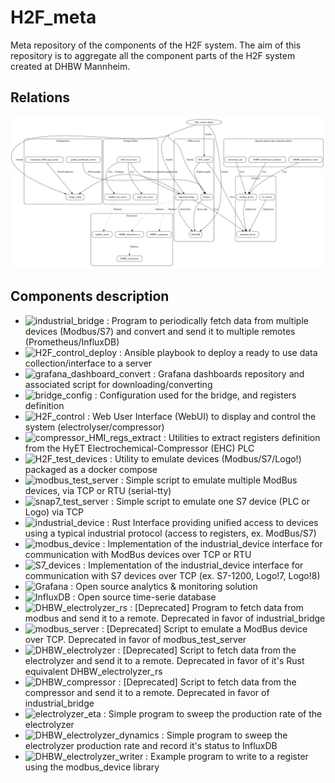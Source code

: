 # H2F_meta
Meta repository of the components of the H2F system.
The aim of this repository is to aggregate all the component parts of the H2F system created at DHBW Mannheim.

## Relations
![Components relations](https://raw.githubusercontent.com/lkzjdnb/H2F_components_graph/master/graph.svg)

## Components description
- ![industrial_bridge](https://github.com/lkzjdnb/industrial_bridge) : Program to periodically fetch data from multiple devices (Modbus/S7) and convert and send it to multiple remotes (Prometheus/InfluxDB)
- ![H2F_control_deploy](https://github.com/lkzjdnb/H2F_control_deploy) : Ansible playbook to deploy a ready to use data collection/interface to a server
- ![grafana_dashboard_convert](https://github.com/lkzjdnb/grafana_dashboard_convert) : Grafana dashboards repository and associated script for downloading/converting
- ![bridge_config](https://github.com/lkzjdnb/bridge_config) : Configuration used for the bridge, and registers definition
- ![H2F_control](https://github.com/lkzjdnb/H2F_control) : Web User Interface (WebUI) to display and control the system (electrolyser/compressor)
- ![compressor_HMI_regs_extract](https://github.com/lkzjdnb/compressor_HMI_regs_extract) : Utilities to extract registers definition from the HyET Electrochemical-Compressor (EHC) PLC
- ![H2F_test_devices](https://github.com/lkzjdnb/H2F_test_devices) : Utility to emulate devices (Modbus/S7/Logo!) packaged as a docker compose
- ![modbus_test_server](https://github.com/lkzjdnb/modbus_test_server) : Simple script to emulate multiple ModBus devices, via TCP or RTU (serial-tty)
- ![snap7_test_server](https://github.com/lkzjdnb/snap7_test_server) : Simple script to emulate one S7 device (PLC or Logo) via TCP
- ![industrial_device](https://github.com/lkzjdnb/industrial_device) : Rust Interface providing unified access to devices using a typical industrial protocol (access to registers, ex. ModBus/S7)
- ![modbus_device](https://github.com/lkzjdnb/modbus_device) : Implementation of the industrial_device interface for communication with ModBus devices over TCP or RTU
- ![S7_devices](https://github.com/lkzjdnb/S7_devices) : Implementation of the industrial_device interface for communication with S7 devices over TCP (ex. S7-1200, Logo!7, Logo!8)
- ![Grafana](https://www.grafana.com) : Open source analytics & monitoring solution
- ![InfluxDB](https://www.influxdata.com) : Open source time-serie database
- ![DHBW_electrolyzer_rs](https://github.com/lkzjdnb/DHBW_electrolyzer_rs) : [Deprecated] Program to fetch data from modbus and send it to a remote. Deprecated in favor of industrial_bridge
- ![modbus_server](https://github.com/lkzjdnb/modbus_server) : [Deprecated] Script to emulate a ModBus device over TCP. Deprecated in favor of modbus_test_server
- ![DHBW_electrolyzer](https://github.com/YoriyoiAlpha/DHBW_electrolyzer) : [Deprecated] Script to fetch data from the electrolyzer and send it to a remote. Deprecated in favor of it's Rust equivalent DHBW_electrolyzer_rs
- ![DHBW_compressor](https://github.com/lkzjdnb/DHBW_compressor) : [Deprecated] Script to fetch data from the compressor and send it to a remote. Deprecated in favor of industrial_bridge
- ![electrolyzer_eta](https://github.com/YoriyoiAlpha/electrolyzer_eta) : Simple program to sweep the production rate of the electrolyzer
- ![DHBW_electrolyzer_dynamics](https://github.com/YoriyoiAlpha/DHBW_electrolyzer_dynamics) : Simple program to sweep the electrolyzer production rate and record it's status to InfluxDB
- ![DHBW_electrolyzer_writer](https://github.com/lkzjdnb/DHBW_electrolyzer_writer) : Example program to write to a register using the modbus_device library
